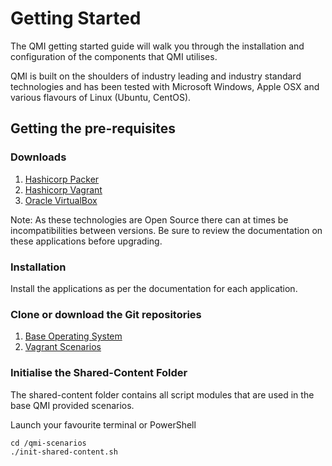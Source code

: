 # Getting Started
The QMI getting started guide will walk you through the installation and configuration of the components that QMI utilises.

QMI is built on the shoulders of industry leading and industry standard technologies and has been tested with Microsoft Windows, Apple OSX and various flavours of Linux (Ubuntu, CentOS).

## Getting the pre-requisites
### Downloads
1. [Hashicorp Packer](https://www.packer.io/downloads.html)
2. [Hashicorp Vagrant](https://www.vagrantup.com/downloads.html)
3. [Oracle VirtualBox](https://www.virtualbox.org/wiki/Downloads)

Note: As these technologies are Open Source there can at times be incompatibilities between versions.  Be sure to review the documentation on these applications before upgrading.

### Installation
Install the applications as per the documentation for each application.

### Clone or download the Git repositories
1. [Base Operating System](https://github.com/Qlik-Partner-Tools/qlik-base-os)
2. [Vagrant Scenarios](https://github.com/Qlik-Partner-Tools/qmi-scenarios)

### Initialise the Shared-Content Folder
The shared-content folder contains all script modules that are used in the base QMI provided scenarios.

Launch your favourite terminal or PowerShell

```
cd /qmi-scenarios
./init-shared-content.sh
```